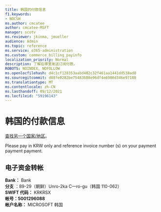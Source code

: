 ```yaml
---
title: 韩国的付款信息
f1.keywords:
- NOCSH
ms.author: cmcatee
author: cmcatee-MSFT
manager: scotv
ms.reviewer: jkinma, jmueller
audience: Admin
ms.topic: reference
ms.service: o365-administration
ms.custom: commerce_billing_payinfo
localization_priority: Normal
description: 了解在哪里发送订阅付款。
ROBOTS: NOINDEX, NOFOLLOW
ms.openlocfilehash: d4c1cf128353aabd402c32f461aa1441dd538ad0
ms.sourcegitcommit: d08fe0282be75483608e96df4e6986d346e97180
ms.translationtype: MT
ms.contentlocale: zh-CN
ms.lasthandoff: 09/12/2021
ms.locfileid: "59196143"
---
```

# <a name="payment-information-for-korea"></a>韩国的付款信息

[查找另一个国家/地区](../billing-and-payments/pay-for-your-subscription.md)。

Please pay in KRW only and reference invoice number (s) on your payment payment payment.

## <a name="electronic-funds-transfer"></a>电子资金转帐

**Bank：** Bank  
**分支** ：89-29（朝鲜）Unro-2ka C一ro-gu（韩国 110-062）  
**SWIFT 代码：** KRKRSX  
**帐号：5001296088**  
**帐户名称：** MICROSOFT 韩国
